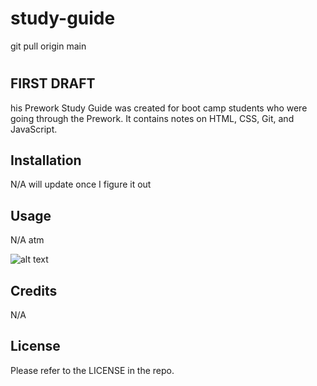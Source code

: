 # study-guide
git pull origin main
# <TESTING-README>

## FIRST DRAFT

his Prework Study Guide was created for boot camp students who were going through the Prework. It contains notes on HTML, CSS, Git, and JavaScript.

## Installation

N/A will update once I figure it out

## Usage

N/A atm

![alt text](assets/images/screenshot.png)

## Credits

N/A

## License

Please refer to the LICENSE in the repo.

